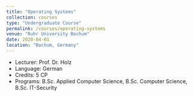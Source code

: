 ```yaml
---
title: "Operating Systems"
collection: courses
type: "Undergraduate Course"
permalink: /courses/operating-systems
venue: "Ruhr University Bochum"
date: 2020-04-01
location: "Bochum, Germany"
---
```


* Lecturer: Prof. Dr. Holz
* Language: German
* Credits: 5 CP
* Programs: B.Sc. Applied Computer Science, B.Sc. Computer Science, B.Sc. IT-Security

